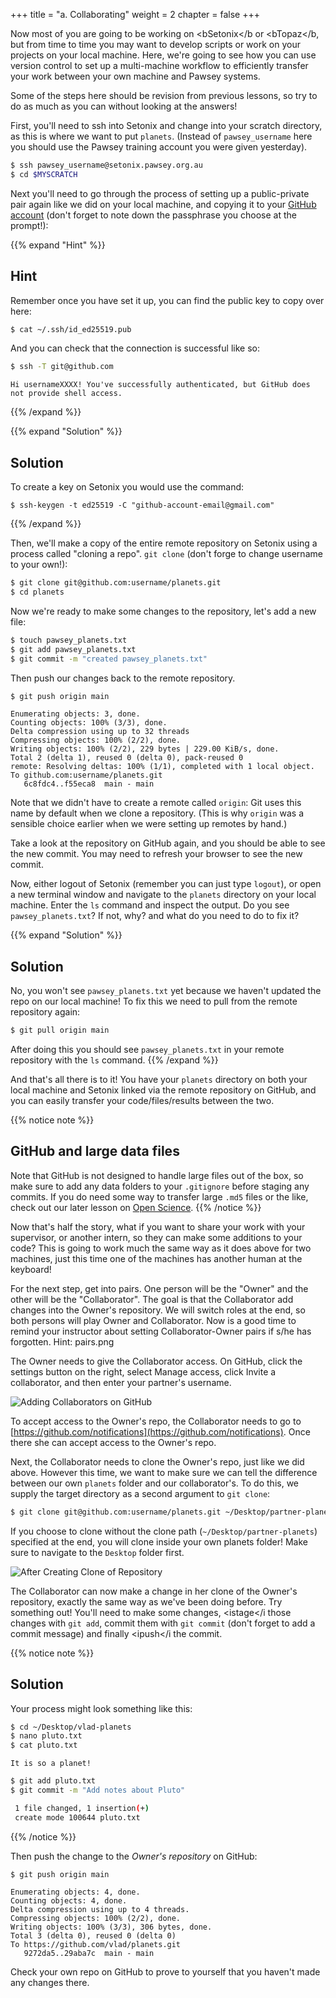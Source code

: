 +++
title = "a. Collaborating"
weight = 2
chapter = false
+++

Now most of you are going to be working on <bSetonix</b or <bTopaz</b,
but from time to time you may want to develop scripts or work on your projects on
your local machine. Here, we're going to see how you can use version control to 
set up a multi-machine workflow to efficiently transfer your work between your own
machine and Pawsey systems.

Some of the steps here should be revision from previous lessons, so try to do as much
as you can without looking at the answers!

First, you'll need to ssh into Setonix and change into your scratch
directory, as this is where we want to put `planets`. (Instead of `pawsey_username` here
you should use the Pawsey training account you were given yesterday).

```Bash
$ ssh pawsey_username@setonix.pawsey.org.au
$ cd $MYSCRATCH
```


Next you'll need to go through the process of setting up a public-private pair
again like we did on your local machine, and copying it to your [GitHub account](https://github.com/settings/keys) 
(don't forget to note down the passphrase you choose at the prompt!):

{{% expand "Hint" %}}
 ## Hint
 Remember once you have set it up, you can find the public key to copy over here:
 ```Bash
 $ cat ~/.ssh/id_ed25519.pub
 ```
 
 
 
 And you can check that the connection is successful like so:
 ```Bash
 $ ssh -T git@github.com
 ```
 

 ```
 Hi usernameXXXX! You've successfully authenticated, but GitHub does not provide shell access.
 
 ```
{{% /expand %}} 

{{% expand "Solution" %}}
## Solution
To create a key on Setonix you would use the command:
 ```
 $ ssh-keygen -t ed25519 -C "github-account-email@gmail.com"
 ```
{{% /expand %}}

Then, we'll make a copy of the entire remote repository on Setonix
using a process called "cloning a repo". `git clone` (don't forge to change 
username to your own!):

```Bash
$ git clone git@github.com:username/planets.git
$ cd planets
``` 



Now we're ready to make some changes to the repository, let's add a new file:

```Bash
$ touch pawsey_planets.txt
$ git add pawsey_planets.txt
$ git commit -m "created pawsey_planets.txt"
```


Then push our changes back to the remote repository.

```Bash
$ git push origin main
```


``` 
Enumerating objects: 3, done.
Counting objects: 100% (3/3), done.
Delta compression using up to 32 threads
Compressing objects: 100% (2/2), done.
Writing objects: 100% (2/2), 229 bytes | 229.00 KiB/s, done.
Total 2 (delta 1), reused 0 (delta 0), pack-reused 0
remote: Resolving deltas: 100% (1/1), completed with 1 local object.
To github.com:username/planets.git
   6c8fdc4..f55eca8  main - main
```


Note that we didn't have to create a remote called `origin`: Git uses this
name by default when we clone a repository.  (This is why `origin` was a
sensible choice earlier when we were setting up remotes by hand.)

Take a look at the repository on GitHub again, and you should be 
able to see the new commit. You may need to refresh
your browser to see the new commit.

Now, either logout of Setonix (remember you can just type `logout`), or open a new
terminal window and navigate to the `planets` directory on your local machine. Enter the `ls` command
and inspect the output. Do you see `pawsey_planets.txt`? If not, why? and what do you need to do to fix 
it?

{{% expand "Solution" %}}
 ## Solution
 No, you won't see `pawsey_planets.txt` yet because we haven't updated the repo on our local machine!
 To fix this we need to pull from the remote repository again:
 ```Bash
 $ git pull origin main
 ```
 
 After doing this you should see `pawsey_planets.txt` in your remote repository with the `ls` command.
{{% /expand %}}

And that's all there is to it! You have your `planets` directory on both your local machine and 
Setonix linked via the remote repository on GitHub, and you can easily transfer
your code/files/results between the two.

{{% notice note %}}
## GitHub and large data files

 Note that GitHub is not designed to handle large files out of the box, so make sure to 
 add any data folders to your `.gitignore` before staging any commits. If you do need some way to 
 transfer large `.md5` files or the like, check out our later lesson on [Open Science](https://pawsey-internships.github.io/version-control/10-open/index.html).
{{% /notice %}}

Now that's half the story, what if you want to share your work with your supervisor, or another
intern, so they can make some additions to your code? This is going to work much the same 
way as it does above for two machines, just this time one of the machines has another 
human at the keyboard! 

For the next step, get into pairs.  One person will be the "Owner" and the other
will be the "Collaborator". The goal is that the Collaborator add changes into
the Owner's repository. We will switch roles at the end, so both persons will
play Owner and Collaborator. Now is a good time to remind your instructor 
about setting Collaborator-Owner pairs if s/he has forgotten.
Hint: pairs.png


The Owner needs to give the Collaborator access. On GitHub, click the settings
button on the right, select Manage access, click Invite a collaborator, and
then enter your partner's username.

![Adding Collaborators on GitHub](images/github-add-collaborators.png)

To accept access to the Owner's repo, the Collaborator
needs to go to [https://github.com/notifications](https://github.com/notifications).
Once there she can accept access to the Owner's repo.

Next, the Collaborator needs to clone the Owner's repo, just like we did above.
However this time, we want to make sure we can tell the difference between our own
`planets` folder and our collaborator's. To do this, we supply the target directory
as a second argument to `git clone`:

```Bash
$ git clone git@github.com:username/planets.git ~/Desktop/partner-planets
```


If you choose to clone without the clone path
(`~/Desktop/partner-planets`) specified at the end,
you will clone inside your own planets folder!
Make sure to navigate to the `Desktop` folder first.

![After Creating Clone of Repository](images/github-collaboration.svg)

The Collaborator can now make a change in her clone of the Owner's repository,
exactly the same way as we've been doing before. Try something out! You'll need 
to make some changes, <istage</i those changes with `git add`, commit them with
`git commit` (don't forget to add a commit message) and finally <ipush</i the 
commit.

{{% notice note %}}
## Solution
 Your process might look something like this:
 
 ```Bash
 $ cd ~/Desktop/vlad-planets
 $ nano pluto.txt
 $ cat pluto.txt
 ```
 

 ```
 It is so a planet!
 ```
 

 ```Bash
 $ git add pluto.txt
 $ git commit -m "Add notes about Pluto"
 ```
 
 
 ```Bash
  1 file changed, 1 insertion(+)
  create mode 100644 pluto.txt
 ```
{{% /notice %}} 


Then push the change to the *Owner's repository* on GitHub:

```
$ git push origin main
```


```
Enumerating objects: 4, done.
Counting objects: 4, done.
Delta compression using up to 4 threads.
Compressing objects: 100% (2/2), done.
Writing objects: 100% (3/3), 306 bytes, done.
Total 3 (delta 0), reused 0 (delta 0)
To https://github.com/vlad/planets.git
   9272da5..29aba7c  main - main
```


Check your own repo on GitHub to prove to yourself that you haven't made any changes 
there. 
